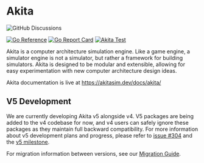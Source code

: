 # Akita

![GitHub Discussions](https://img.shields.io/github/discussions/sarchlab/akita)


[![Go Reference](https://pkg.go.dev/badge/github.com/sarchlab/akita/v4.svg)](https://pkg.go.dev/github.com/sarchlab/akita/v4)
[![Go Report Card](https://goreportcard.com/badge/github.com/sarchlab/akita/v4)](https://goreportcard.com/report/github.com/sarchlab/akita/v4)
[![Akita Test](https://github.com/sarchlab/akita/actions/workflows/akita_test.yml/badge.svg)](https://github.com/sarchlab/akita/actions/workflows/akita_test.yml)

Akita is a computer architecture simulation engine. Like a game engine, a simulator engine is not a simulator, but rather a framework for building simulators. Akita is designed to be modular and extensible, allowing for easy experimentation with new computer architecture design ideas.

Akita documentation is live at https://akitasim.dev/docs/akita/

## V5 Development

We are currently developing Akita v5 alongside v4. V5 packages are being added to the v4 codebase for now, and v4 users can safely ignore these packages as they maintain full backward compatibility. For more information about v5 development plans and progress, please refer to [issue #304](https://github.com/sarchlab/akita/issues/304) and the [v5 milestone](https://github.com/sarchlab/akita/milestone).

For migration information between versions, see our [Migration Guide](migration_guide.md).
